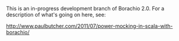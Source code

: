 This is an in-progress development branch of Borachio 2.0. For a description of what's going on here, see:

http://www.paulbutcher.com/2011/07/power-mocking-in-scala-with-borachio/